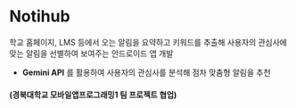 # Notihub
학교 홈페이지, LMS 등에서 오는 알림을 요약하고 키워드를 추출해 사용자의 관심사에 맞는 알림을 선별하여 보여주는 안드로이드 앱 개발
- **Gemini API** 를 활용하여 사용자의 관심사를 분석해 점차 맞춤형 알림을 추천
#### (경북대학교 모바일앱프로그래밍1 팀 프로젝트 협업)
